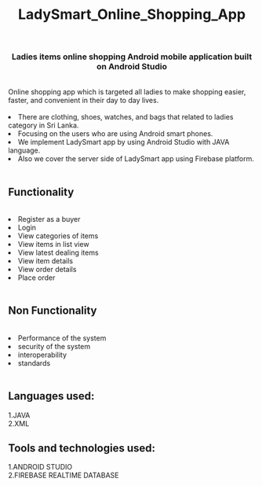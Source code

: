   <h1 align="center">LadySmart_Online_Shopping_App</h1>
  <br>
  <h3 align="center">Ladies items online shopping Android mobile application built on Android Studio</h3>
  <br>
  Online shopping app which is targeted all ladies to make shopping easier, faster, and convenient in their day to day lives.
  <br>
  <br>
  <ui>
  <li>There are clothing, shoes, watches, and bags  that related to ladies category in Sri Lanka.</li>
  <li>Focusing on the users who are using Android smart phones.</li>
  <li>We implement LadySmart app by using Android Studio with JAVA language.</li>
  <li>Also we cover the server side of LadySmart app using Firebase platform.</li>
  </ui>
  <br>
  <h2>Functionality</h2>
  <br>
  <ui>
  <li>Register as a buyer</li>
  <li>Login</li>
  <li>View categories of items</li>
  <li>View items in list view</li>
  <li>View latest dealing items</li>
  <li>View item details</li>
  <li>View order details</li>
  <li>Place order</li>
  </ui>
  <br>
   <h2>Non Functionality</h2>
  <br>
  <ui>
     <li>Performance of the system</li>
     <li>security of the system</li>
     <li>interoperability</li>
     <li>standards</li>
  </ui>
  <br> 
 
  <h2>Languages used:</h2>
  1.JAVA
  <br>
  2.XML
  
  <h2>Tools and technologies used:</h2>
  1.ANDROID STUDIO
  <br>
  2.FIREBASE REALTIME DATABASE




 


